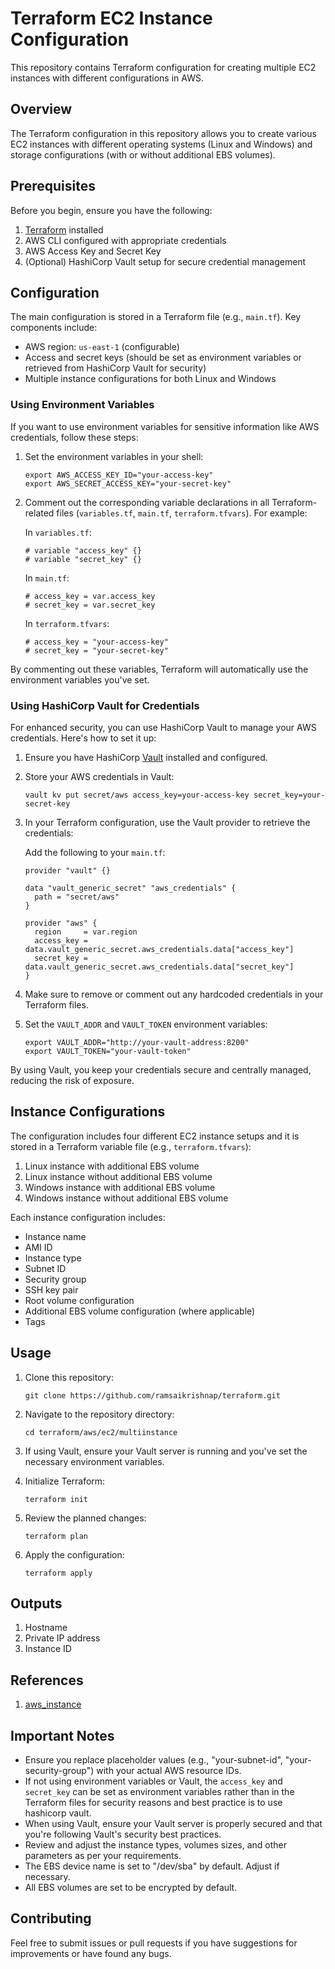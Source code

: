 # Terraform EC2 Instance Configuration

This repository contains Terraform configuration for creating multiple EC2 instances with different configurations in AWS.

## Overview

The Terraform configuration in this repository allows you to create various EC2 instances with different operating systems (Linux and Windows) and storage configurations (with or without additional EBS volumes).

## Prerequisites

Before you begin, ensure you have the following:

1. [Terraform](https://www.terraform.io/downloads.html) installed
2. AWS CLI configured with appropriate credentials
3. AWS Access Key and Secret Key
4. (Optional) HashiCorp Vault setup for secure credential management

## Configuration

The main configuration is stored in a Terraform file (e.g., `main.tf`). Key components include:

- AWS region: `us-east-1` (configurable)
- Access and secret keys (should be set as environment variables or retrieved from HashiCorp Vault for security)
- Multiple instance configurations for both Linux and Windows

### Using Environment Variables

If you want to use environment variables for sensitive information like AWS credentials, follow these steps:

1. Set the environment variables in your shell:
   ```
   export AWS_ACCESS_KEY_ID="your-access-key"
   export AWS_SECRET_ACCESS_KEY="your-secret-key"
   ```

2. Comment out the corresponding variable declarations in all Terraform-related files (`variables.tf`, `main.tf`, `terraform.tfvars`). For example:

   In `variables.tf`:
   ```hcl
   # variable "access_key" {}
   # variable "secret_key" {}
   ```

   In `main.tf`:
   ```hcl
   # access_key = var.access_key
   # secret_key = var.secret_key
   ```

   In `terraform.tfvars`:
   ```hcl
   # access_key = "your-access-key"
   # secret_key = "your-secret-key"
   ```

By commenting out these variables, Terraform will automatically use the environment variables you've set.

### Using HashiCorp Vault for Credentials

For enhanced security, you can use HashiCorp Vault to manage your AWS credentials. Here's how to set it up:

1. Ensure you have HashiCorp [Vault](https://developer.hashicorp.com/vault/downloads) installed and configured.

2. Store your AWS credentials in Vault:
   ```
   vault kv put secret/aws access_key=your-access-key secret_key=your-secret-key
   ```

3. In your Terraform configuration, use the Vault provider to retrieve the credentials:

   Add the following to your `main.tf`:

   ```hcl
   provider "vault" {}

   data "vault_generic_secret" "aws_credentials" {
     path = "secret/aws"
   }

   provider "aws" {
     region     = var.region
     access_key = data.vault_generic_secret.aws_credentials.data["access_key"]
     secret_key = data.vault_generic_secret.aws_credentials.data["secret_key"]
   }
   ```

4. Make sure to remove or comment out any hardcoded credentials in your Terraform files.

5. Set the `VAULT_ADDR` and `VAULT_TOKEN` environment variables:
   ```
   export VAULT_ADDR="http://your-vault-address:8200"
   export VAULT_TOKEN="your-vault-token"
   ```

By using Vault, you keep your credentials secure and centrally managed, reducing the risk of exposure.

## Instance Configurations

The configuration includes four different EC2 instance setups and it is stored in a Terraform variable file (e.g., `terraform.tfvars`):

1. Linux instance with additional EBS volume
2. Linux instance without additional EBS volume
3. Windows instance with additional EBS volume
4. Windows instance without additional EBS volume

Each instance configuration includes:

- Instance name
- AMI ID
- Instance type
- Subnet ID
- Security group
- SSH key pair
- Root volume configuration
- Additional EBS volume configuration (where applicable)
- Tags

## Usage

1. Clone this repository:
   ```
   git clone https://github.com/ramsaikrishnap/terraform.git
   ```

2. Navigate to the repository directory:
   ```
   cd terraform/aws/ec2/multiinstance
   ```

3. If using Vault, ensure your Vault server is running and you've set the necessary environment variables.

4. Initialize Terraform:
   ```
   terraform init
   ```

5. Review the planned changes:
   ```
   terraform plan
   ```

6. Apply the configuration:
   ```
   terraform apply
   ```

## Outputs
1. Hostname
2. Private IP address
3. Instance ID

## References
1. [aws_instance](https://registry.terraform.io/providers/hashicorp/aws/latest/docs/resources/instance)

## Important Notes

- Ensure you replace placeholder values (e.g., "your-subnet-id", "your-security-group") with your actual AWS resource IDs.
- If not using environment variables or Vault, the `access_key` and `secret_key` can be set as environment variables rather than in the Terraform files for security reasons and best practice is to use hashicorp vault.
- When using Vault, ensure your Vault server is properly secured and that you're following Vault's security best practices.
- Review and adjust the instance types, volumes sizes, and other parameters as per your requirements.
- The EBS device name is set to "/dev/sba" by default. Adjust if necessary.
- All EBS volumes are set to be encrypted by default.

## Contributing

Feel free to submit issues or pull requests if you have suggestions for improvements or have found any bugs.

